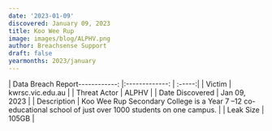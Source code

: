 ```yaml
---
date: '2023-01-09'
discovered: January 09, 2023
title: Koo Wee Rup
image: images/blog/ALPHV.png
author: Breachsense Support
draft: false
yearmonths: 2023/january
---
```


| Data Breach Report------------:     |:-------------:    | :-----:|
| Victim      | kwrsc.vic.edu.au      | 
| Threat Actor      | ALPHV      | 
| Date Discovered      | Jan 09, 2023      | 
| Description      | Koo Wee Rup Secondary College is a Year 7 –12 co-educational school of just over 1000 students on one campus.      | 
| Leak Size      | 105GB      | 

